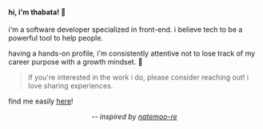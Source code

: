 #### hi, i'm thabata! 👋

i'm a software developer specialized in front-end. i believe tech to be a powerful tool to help people. 

having a hands-on profile, i'm consistently attentive not to lose track of my career purpose with a growth mindset. 🚀

> if you're interested in the work i do, please consider reaching out! i love sharing experiences.

find me easily <a rel="me" href="https://www.linkedin.com/in/thabatadornelas/">here</a>!

<p align="center">
  <i>-- inspired by <a href="https://github.com/natemoo-re">natemoo-re</a></i>
</p>
